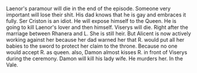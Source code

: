 Laenor's paramour will die in the end of the episode. Someone very important will lose their shit. His dad knows that he is gay and embraces it fully. Ser Criston is an idiot. He will expose himself to the Queen. He is going to kill Laenor's lover and then himself. Viserys will die. Right after the marriage between Rhanera and L. She is still heir. But Alicent is now actively working against her because her dad warned her that R. would put all her babies to the sword to protect her claim to the throne. Because no one would accept R. as queen. also, Damon almost kisses R. in front of Viserys during the ceremony. Damon will kill his lady wife. He murders her. In the Vale.
